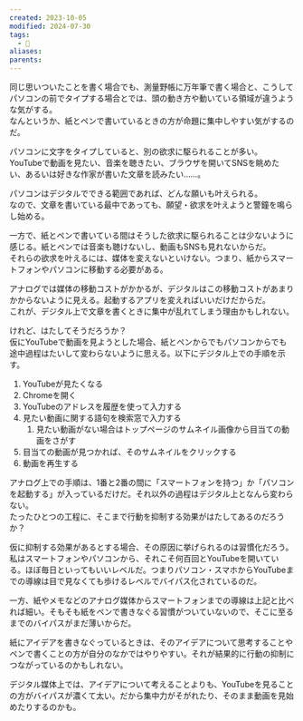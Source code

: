 ```yaml
---
created: 2023-10-05
modified: 2024-07-30
tags:
  - 💭
aliases: 
parents: 
---
```

同じ思いついたことを書く場合でも、測量野帳に万年筆で書く場合と、こうしてパソコンの前でタイプする場合とでは、頭の動き方や動いている領域が違うような気がする。  
なんというか、紙とペンで書いているときの方が命題に集中しやすい気がするのだ。

パソコンに文字をタイプしていると、別の欲求に駆られることが多い。  
YouTubeで動画を見たい、音楽を聴きたい、ブラウザを開いてSNSを眺めたい、あるいは好きな作家が書いた文章を読みたい……。

パソコンはデジタルでできる範囲であれば、どんな願いも叶えられる。  
なので、文章を書いている最中であっても、願望・欲求を叶えようと警鐘を鳴らし始める。

一方で、紙とペンで書いている間はそうした欲求に駆られることは少ないように感じる。紙とペンでは音楽も聴けないし、動画もSNSも見れないからだ。  
それらの欲求を叶えるには、媒体を変えないといけない。つまり、紙からスマートフォンやパソコンに移動する必要がある。

アナログでは媒体の移動コストがかかるが、デジタルはこの移動コストがあまりかからないように見える。起動するアプリを変えればいいだけだからだ。  
これが、デジタル上で文章を書くときに集中が乱れてしまう理由かもしれない。

けれど、はたしてそうだろうか？  
仮にYouTubeで動画を見ようとした場合、紙とペンからでもパソコンからでも途中過程はたいして変わらないように思える。以下にデジタル上での手順を示す。

1. YouTubeが見たくなる
2. Chromeを開く
3. YouTubeのアドレスを履歴を使って入力する
4. 見たい動画に関する語句を検索窓で入力する
	1. 見たい動画がない場合はトップページのサムネイル画像から目当ての動画をさがす
5. 目当ての動画が見つかれば、そのサムネイルをクリックする
6. 動画を再生する

アナログ上での手順は、1番と2番の間に「スマートフォンを持つ」か「パソコンを起動する」が入っているだけだ。それ以外の過程はデジタル上となんら変わらない。  
たったひとつの工程に、そこまで行動を抑制する効果がはたしてあるのだろうか？

仮に抑制する効果があるとする場合、その原因に挙げられるのは習慣化だろう。  
私はスマートフォンやパソコンから、それこそ何百回とYouTubeを開いている。ほぼ毎日といってもいいレベルだ。つまりパソコン・スマホからYouTubeまでの導線は目で見なくても歩けるレベルでバイパス化されているのだ。

一方、紙やメモなどのアナログ媒体からスマートフォンまでの導線は上記と比べれば細い。そもそも紙をペンで書きなぐる習慣がついていないので、そこに至るまでのバイパスがまだ薄いからだ。

紙にアイデアを書きなぐっているときは、そのアイデアについて思考することやペンで書くことの方が自分のなかではやりやすい。それが結果的に行動の抑制につながっているのかもしれない。

デジタル媒体上では、アイデアについて考えることよりも、YouTubeを見ることの方がバイパスが濃くて太い。だから集中力がそがれたり、そのまま動画を見始めたりするのかも。